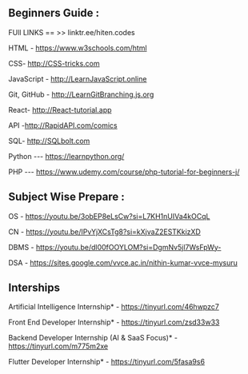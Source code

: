 ## Beginners Guide : 

FUll LINKS == >> linktr.ee/hiten.codes

HTML - https://www.w3schools.com/html

CSS- http://CSS-tricks.com

JavaScript - http://LearnJavaScript.online

Git, GitHub - http://LearnGitBranching.js.org

React- http://React-tutorial.app

API -http://RapidAPI.com/comics

SQL- http://SQLbolt.com

Python --- https://learnpython.org/

PHP --- https://www.udemy.com/course/php-tutorial-for-beginners-j/

## Subject Wise Prepare : 

OS  - https://youtu.be/3obEP8eLsCw?si=L7KH1nUIVa4kOCqL

CN  - https://youtu.be/IPvYjXCsTg8?si=kXjvaZ2ESTKkizXD

DBMS  - https://youtu.be/dl00fOOYLOM?si=DgmNv5jl7WsFpWy-

DSA  - https://sites.google.com/vvce.ac.in/nithin-kumar-vvce-mysuru



## Interships 

Artificial Intelligence Internship* -  https://tinyurl.com/46hwpzc7

 Front End Developer Internship* -  https://tinyurl.com/zsd33w33

 Backend Developer Internship (AI & SaaS Focus)* - https://tinyurl.com/m775m2xe

 Flutter Developer Internship* -  https://tinyurl.com/5fasa9s6
